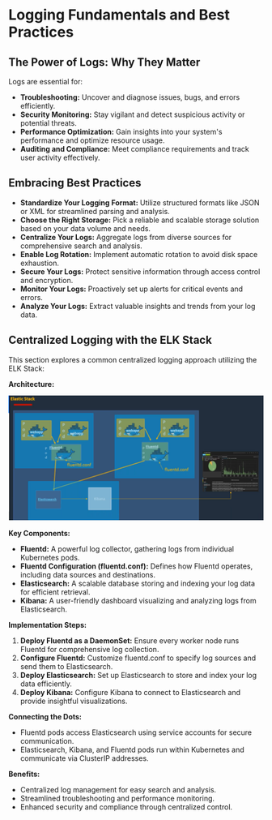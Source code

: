 # Logging Fundamentals and Best Practices

## The Power of Logs: Why They Matter

Logs are essential for:

* **Troubleshooting:** Uncover and diagnose issues, bugs, and errors efficiently.
* **Security Monitoring:** Stay vigilant and detect suspicious activity or potential threats.
* **Performance Optimization:** Gain insights into your system's performance and optimize resource usage.
* **Auditing and Compliance:** Meet compliance requirements and track user activity effectively.

## Embracing Best Practices
* **Standardize Your Logging Format:** Utilize structured formats like JSON or XML for streamlined parsing and analysis.
* **Choose the Right Storage:** Pick a reliable and scalable storage solution based on your data volume and needs.
* **Centralize Your Logs:** Aggregate logs from diverse sources for comprehensive search and analysis.
* **Enable Log Rotation:** Implement automatic rotation to avoid disk space exhaustion.
* **Secure Your Logs:** Protect sensitive information through access control and encryption.
* **Monitor Your Logs:** Proactively set up alerts for critical events and errors.
* **Analyze Your Logs:** Extract valuable insights and trends from your log data.


## Centralized Logging with the ELK Stack

This section explores a common centralized logging approach utilizing the ELK Stack:

**Architecture:**

![elastic-stack](../project62/images/elastic-stack.png)

**Key Components:**

* **Fluentd:** A powerful log collector, gathering logs from individual Kubernetes pods.
* **Fluentd Configuration (fluentd.conf):** Defines how Fluentd operates, including data sources and destinations.
* **Elasticsearch:** A scalable database storing and indexing your log data for efficient retrieval.
* **Kibana:** A user-friendly dashboard visualizing and analyzing logs from Elasticsearch.

**Implementation Steps:**

1. **Deploy Fluentd as a DaemonSet:** Ensure every worker node runs Fluentd for comprehensive log collection.
2. **Configure Fluentd:** Customize fluentd.conf to specify log sources and send them to Elasticsearch.
3. **Deploy Elasticsearch:** Set up Elasticsearch to store and index your log data efficiently.
4. **Deploy Kibana:** Configure Kibana to connect to Elasticsearch and provide insightful visualizations.

**Connecting the Dots:**

* Fluentd pods access Elasticsearch using service accounts for secure communication.
* Elasticsearch, Kibana, and Fluentd pods run within Kubernetes and communicate via ClusterIP addresses.

**Benefits:**

* Centralized log management for easy search and analysis.
* Streamlined troubleshooting and performance monitoring.
* Enhanced security and compliance through centralized control.